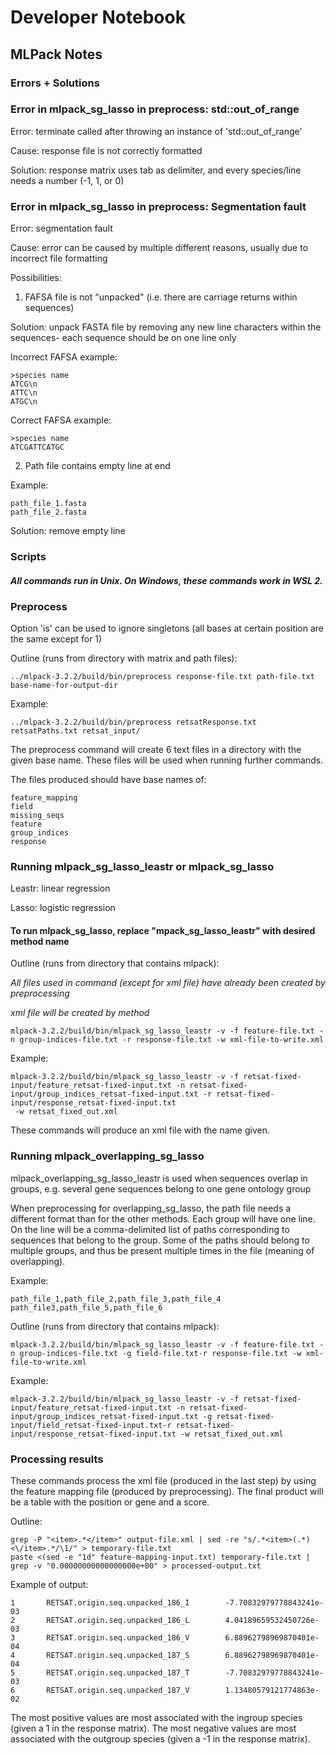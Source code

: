 # Developer Notebook
## **MLPack Notes**
### **Errors + Solutions**
### Error in mlpack_sg_lasso in preprocess: std::out_of_range
Error: terminate called after throwing an instance of 'std::out_of_range'

Cause: response file is not correctly formatted

Solution: response matrix uses tab as delimiter, and every species/line needs a number (-1, 1, or 0)

### Error in mlpack_sg_lasso in preprocess: Segmentation fault
Error: segmentation fault

Cause: error can be caused by multiple different reasons, usually due to incorrect file formatting

Possibilities:

1) FAFSA file is not "unpacked" (i.e. there are carriage returns within sequences)

Solution: unpack FASTA file by removing any new line characters within the sequences- each sequence should be on one line only

Incorrect FAFSA example:

```
>species name
ATCG\n
ATTC\n
ATGC\n
```

Correct FAFSA example:

```
>species name
ATCGATTCATGC
```

2) Path file contains empty line at end

Example:
```
path_file_1.fasta
path_file_2.fasta

```

Solution: remove empty line

### **Scripts**
#### *All commands run in Unix. On Windows, these commands work in WSL 2.*
### Preprocess
Option 'is' can be used to ignore singletons (all bases at certain position are the same except for 1)

Outline (runs from directory with matrix and path files):

```
../mlpack-3.2.2/build/bin/preprocess response-file.txt path-file.txt base-name-for-output-dir
```

Example:

```
../mlpack-3.2.2/build/bin/preprocess retsatResponse.txt retsatPaths.txt retsat_input/
```

The preprocess command will create 6 text files in a directory with the given base name. These files will be used when running further commands.

The files produced should have base names of:

```
feature_mapping
field
missing_seqs
feature
group_indices
response
```

### Running mlpack_sg_lasso_leastr or mlpack_sg_lasso

Leastr: linear regression

Lasso: logistic regression

#### To run mlpack_sg_lasso, replace "mpack_sg_lasso_leastr" with desired method name

Outline (runs from directory that contains mlpack):

*All files used in command (except for xml file) have already been created by preprocessing*

*xml file will be created by method*

```
mlpack-3.2.2/build/bin/mlpack_sg_lasso_leastr -v -f feature-file.txt -n group-indices-file.txt -r response-file.txt -w xml-file-to-write.xml
```

Example:

```
mlpack-3.2.2/build/bin/mlpack_sg_lasso_leastr -v -f retsat-fixed-input/feature_retsat-fixed-input.txt -n retsat-fixed-input/group_indices_retsat-fixed-input.txt -r retsat-fixed-input/response_retsat-fixed-input.txt
 -w retsat_fixed_out.xml
 ```
 
 These commands will produce an xml file with the name given.
 
### Running mlpack_overlapping_sg_lasso

mlpack_overlapping_sg_lasso_leastr is used when sequences overlap in groups, e.g. several gene sequences belong to one gene ontology group

When preprocessing for overlapping_sg_lasso, the path file needs a different format than for the other methods. Each group will have one line. On the line will be a comma-delimited list of paths corresponding to sequences that belong to the group. Some of the paths should belong to multiple groups, and thus be present multiple times in the file (meaning of overlapping).

Example:
```
path_file_1,path_file_2,path_file_3,path_file_4
path_file3,path_file_5,path_file_6
```

Outline (runs from directory that contains mlpack):

```
mlpack-3.2.2/build/bin/mlpack_sg_lasso_leastr -v -f feature-file.txt -n group-indices-file.txt -g field-file.txt-r response-file.txt -w xml-file-to-write.xml
```

Example:

```
mlpack-3.2.2/build/bin/mlpack_sg_lasso_leastr -v -f retsat-fixed-input/feature_retsat-fixed-input.txt -n retsat-fixed-input/group_indices_retsat-fixed-input.txt -g retsat-fixed-input/field_retsat-fixed-input.txt-r retsat-fixed-input/response_retsat-fixed-input.txt -w retsat_fixed_out.xml
 ```

 ### Processing results
These commands process the xml file (produced in the last step) by using the feature mapping file (produced by preprocessing). The final product will be a table with the position or gene and a score.
 
 Outline:
 
 ```
grep -P "<item>.*</item>" output-file.xml | sed -re "s/.*<item>(.*)<\/item>.*/\1/" > temporary-file.txt
paste <(sed -e "1d" feature-mapping-input.txt) temporary-file.txt | grep -v "0.00000000000000000e+00" > processed-output.txt
```

Example of output:

```
1       RETSAT.origin.seq.unpacked_186_I        -7.70832979778843241e-03
2       RETSAT.origin.seq.unpacked_186_L        4.04189659532450726e-03
3       RETSAT.origin.seq.unpacked_186_V        6.88962798969870401e-04
4       RETSAT.origin.seq.unpacked_187_S        6.88962798969870401e-04
5       RETSAT.origin.seq.unpacked_187_T        -7.70832979778843241e-03
6       RETSAT.origin.seq.unpacked_187_V        1.13480579121774863e-02
```

The most positive values are most associated with the ingroup species (given a 1 in the response matrix). The most negative values are most associated with the outgroup species (given a -1 in the response matrix).
